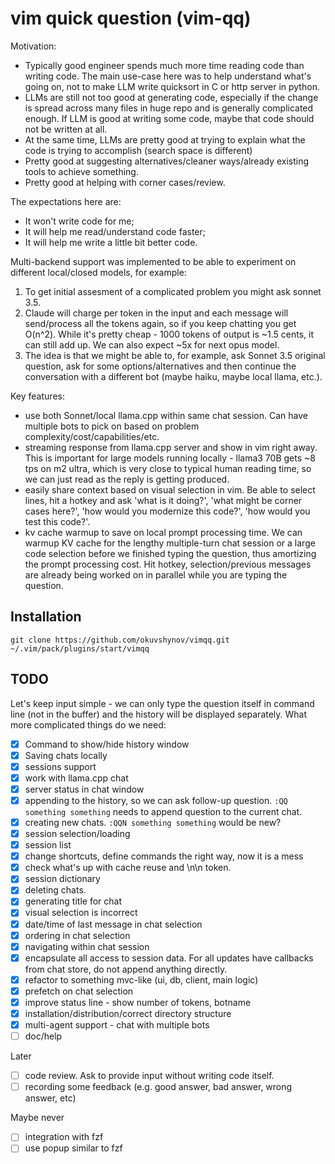 # vim quick question (vim-qq)

Motivation:
* Typically good engineer spends much more time reading code than writing code. The main use-case here was to help understand what's going on, not to make LLM write quicksort in C or http server in python.
* LLMs are still not too good at generating code, especially if the change is spread across many files in huge repo and is generally complicated enough. If LLM is good at writing some code, maybe that code should not be written at all.
* At the same time, LLMs are pretty good at trying to explain what the code is trying to accomplish (search space is different)
* Pretty good at suggesting alternatives/cleaner ways/already existing tools to achieve something.
* Pretty good at helping with corner cases/review.

The expectations here are:
* It won't write code for me;
* It will help me read/understand code faster;
* It will help me write a little bit better code.

Multi-backend support was implemented to be able to experiment on different local/closed models, for example:
1. To get initial assesment of a complicated problem you might ask sonnet 3.5. 
2. Claude will charge per token in the input and each message will send/process all the tokens again, so if you keep chatting you get O(n^2). While it's pretty cheap - 1000 tokens of output is ~1.5 cents, it can still add up. We can also expect ~5x for next opus model.
3. The idea is that we might be able to, for example, ask Sonnet 3.5 original question, ask for some options/alternatives and then continue the conversation with a different bot (maybe haiku, maybe local llama, etc.).

Key features:
* use both Sonnet/local llama.cpp within same chat session. Can have multiple bots to pick on based on problem complexity/cost/capabilities/etc.
* streaming response from llama.cpp server and show in vim right away. This is important for large models running locally - llama3 70B gets ~8 tps on m2 ultra, which is very close to typical human reading time, so we can just read as the reply is getting produced.
* easily share context based on visual selection in vim. Be able to select lines, hit a hotkey and ask 'what is it doing?', 'what might be corner cases here?', 'how would you modernize this code?', 'how would you test this code?'.
* kv cache warmup to save on local prompt processing time. We can warmup KV cache for the lengthy multiple-turn chat session or a large code selection before we finished typing the question, thus amortizing the prompt processing cost. Hit hotkey, selection/previous messages are already being worked on in parallel while you are typing the question.

## Installation


```
git clone https://github.com/okuvshynov/vimqq.git ~/.vim/pack/plugins/start/vimqq

```




## TODO

Let's keep input simple - we can only type the question itself in command line (not in the buffer) and the history will be displayed separately. What more complicated things do we need:
- [x] Command to show/hide history window
- [x] Saving chats locally
- [x] sessions support
- [x] work with llama.cpp chat
- [x] server status in chat window
- [x] appending to the history, so we can ask follow-up question. `:QQ something something` needs to append question to the current chat. 
- [x] creating new chats. `:QQN something something` would be new?
- [x] session selection/loading
- [x] session list
- [x] change shortcuts, define commands the right way, now it is a mess
- [x] check what's up with cache reuse and \n\n token.
- [x] session dictionary
- [x] deleting chats.
- [x] generating title for chat
- [x] visual selection is incorrect
- [x] date/time of last message in chat selection
- [x] ordering in chat selection
- [x] navigating within chat session
- [x] encapsulate all access to session data. For all updates have callbacks from chat store, do not append anything directly.
- [x] refactor to something mvc-like (ui, db, client, main logic)
- [x] prefetch on chat selection
- [x] improve status line - show number of tokens, botname
- [x] installation/distribution/correct directory structure
- [x] multi-agent support - chat with multiple bots
- [ ] doc/help

Later
- [ ] code review. Ask to provide input without writing code itself. 
- [ ] recording some feedback (e.g. good answer, bad answer, wrong answer, etc)

Maybe never
- [ ] integration with fzf
- [ ] use popup similar to fzf
